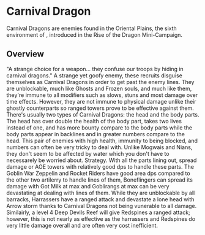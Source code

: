 # Carnival Dragon

Carnival Dragons are enemies found in the Oriental Plains, the sixth environment of , introduced in the Rise of the Dragon Mini-Campaign.
## Overview

"A strange choice for a weapon... they confuse our troops by hiding in carnival dragons."
A strange yet goofy enemy, these recruits disguise themselves as Carnival Dragons in order to get past the enemy lines. They are unblockable, much like Ghosts and Frozen souls, and much like them, they're immune to all modifiers such as slows, stuns and most damage over time effects. However, they are not immune to physical damage unlike their ghostly counterparts so ranged towers prove to be effective against them.
There's usually two types of Carnival Dragons: the head and the body parts. The head has over double the health of the body part, takes two lives instead of one, and has more bounty compare to the body parts while the body parts appear in backlines and in greater numbers compare to the head. This pair of enemies with high health, immunity to being blocked, and numbers can often be very tricky to deal with.
Unlike Mogwais and Nians, they don't seem to be affected by water which you don't have to necessarely be worried about.
Strategy.
With all the parts lining out, spread damage or AOE towers with relatively good dps to handle these parts. The Goblin War Zeppelin and Rocket Riders have good area dps compared to the other two artilerry to handle lines of them, Boneflingers can spread its damage with Got Milk at max and Goblirangs at max can be very devastating at dealing with lines of them.
While they are unblockable by all barracks, Harrassers have a ranged attack and devastate a lone head with Arrow storm thanks to Carnival Dragons not being vunerable to all damage. Similairly, a level 4 Deep Devils Reef will give Redspines a ranged attack; however, this is not nearly as effective as the harrassers and Redspines do very little damage overall and are often very cost inefficient.